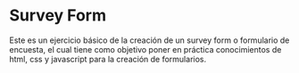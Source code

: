 # Survey Form
Este es un ejercicio básico de la creación de un survey form o formulario de encuesta,
el cual tiene como objetivo poner en práctica conocimientos de html, css y javascript para
la creación de formularios.